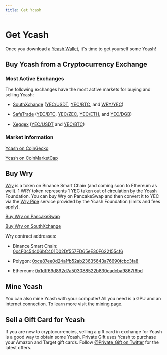 ```yaml
---
title: Get Ycash
---
```


# Get Ycash

Once you download a [Ycash Wallet](/wallets), it's time to get yourself some Ycash!

## Buy Ycash from a Cryptocurrency Exchange

### Most Active Exchanges

The following exchanges have the most active markets for buying and selling Ycash:

* [SouthXchange](https://main.southxchange.com/) ([YEC/USDT](https://main.southxchange.com/Market/Book/YEC/USDT), [YEC/BTC](https://main.southxchange.com/Market/Book/YEC/BTC), and [WRY/YEC](https://main.southxchange.com/Market/Book/WRY/YEC))

* [SafeTrade](https://www.safe.trade) ([YEC/BTC](https://safe.trade/trading/yecbtc), [YEC/ZEC](https://safe.trade/trading/yeczec), [YEC/ETH](https://safe.trade/trading/yeceth), and [YEC/DGB](https://safe.trade/trading/yecdgb))

* [Xeggex](https://www.xeggex.com) ([YEC/USDT](https://xeggex.com/market/YEC_USDT) and [YEC/BTC](https://xeggex.com/market/YEC_BTC)) <!--, and [WRY/YEC](https://xeggex.com/market/WRY_YEC)) -->


### Market Information

[Ycash on CoinGecko](https://www.coingecko.com/en/coins/ycash)

[Ycash on CoinMarketCap](https://coinmarketcap.com/currencies/ycash/)

## Buy Wry

[Wry](/wry) is a token on Binance Smart Chain (and coming soon to Ethereum as well). 1 WRY token represents 1 YEC taken out of circulation by the Ycash Foundation. You can buy Wry on PancakeSwap and then convert it to YEC via the [Wry Pipe](wry#the-wry-pipe) service provided by the Ycash Foundation (limits and fees apply).

[Buy Wry on PancakeSwap](https://exchange.pancakeswap.finance/#/swap?outputCurrency=0x4f0c54c06bc401d02df557fd65ee30f622155cf6)

[Buy Wry on SouthXchange](https://main.southxchange.com/Market/Book/WRY/YEC)

Wry contract addresses:

* Binance Smart Chain: [0x4F0c54c06bC401D02Df557FD65eE30F622155cf6](https://bscscan.com/token/0x4F0c54c06bC401D02Df557FD65eE30F622155cf6)

* Polygon: [0xce87ee0d24a1fb52ab23635643a76690fcbc3fa8](https://polygonscan.com/token/0xce87ee0d24a1fb52ab23635643a76690fcbc3fa8)

* Ethereum: [0x1dff69d892d7a503088522b830eadcba9867f6bd](https://etherscan.io/token/0x1dff69d892d7a503088522b830eadcba9867f6bd)

## Mine Ycash

You can also mine Ycash with your computer! All you need is a GPU and an internet connection. To learn more visit the [mining page](/mining).

## Sell a Gift Card for Ycash

If you are new to cryptocurrencies, selling a gift card in exchange for
Ycash is a good way to obtain some Ycash. Private Gift uses Ycash to
purchase your Amazon and Target gift cards. Follow
[@Private_Gift on Twitter](https://twitter.com/Private_Gift) for the latest
offers.

